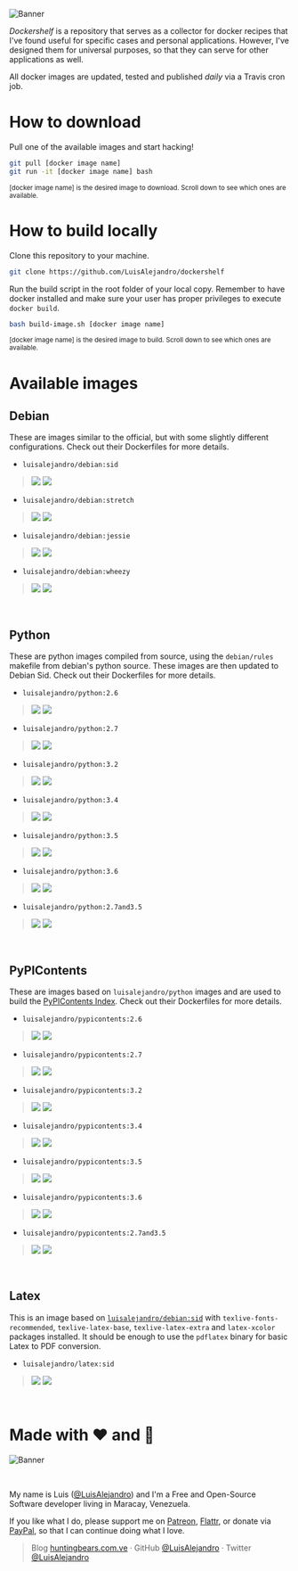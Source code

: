 ![Banner](https://gitcdn.xyz/repo/LuisAlejandro/dockershelf/master/banner.svg)

*Dockershelf* is a repository that serves as a collector for docker recipes that I've found useful for specific cases and personal applications. However, I've designed them for universal purposes, so that they can serve for other applications as well.

All docker images are updated, tested and published *daily* via a Travis cron job.

# How to download

Pull one of the available images and start hacking!

```bash
git pull [docker image name]
git run -it [docker image name] bash
```
<sup>[docker image name] is the desired image to download. Scroll down to see which ones are available.</sup>

# How to build locally

Clone this repository to your machine.

```bash
git clone https://github.com/LuisAlejandro/dockershelf
```

Run the build script in the root folder of your local copy. Remember to have docker installed and make sure your user has proper privileges to execute `docker build`.

```bash
bash build-image.sh [docker image name]
```

<sup>[docker image name] is the desired image to build. Scroll down to see which ones are available.</sup>

# Available images

## Debian

These are images similar to the official, but with some slightly different configurations. Check out their Dockerfiles for more details.

* `luisalejandro/debian:sid`

> [![](https://img.shields.io/badge/Dockerfile-debian:sid-yellow.svg)](https://github.com/LuisAlejandro/dockershelf/blob/master/debian/sid/Dockerfile) [![](https://images.microbadger.com/badges/image/luisalejandro/debian:sid.svg)](https://microbadger.com/images/luisalejandro/debian:sid)

* `luisalejandro/debian:stretch`

> [![](https://img.shields.io/badge/Dockerfile-debian:stretch-yellow.svg)](https://github.com/LuisAlejandro/dockershelf/blob/master/debian/stretch/Dockerfile) [![](https://images.microbadger.com/badges/image/luisalejandro/debian:stretch.svg)](https://microbadger.com/images/luisalejandro/debian:stretch)

* `luisalejandro/debian:jessie`

> [![](https://img.shields.io/badge/Dockerfile-debian:jessie-yellow.svg)](https://github.com/LuisAlejandro/dockershelf/blob/master/debian/jessie/Dockerfile) [![](https://images.microbadger.com/badges/image/luisalejandro/debian:jessie.svg)](https://microbadger.com/images/luisalejandro/debian:jessie)

* `luisalejandro/debian:wheezy`

> [![](https://img.shields.io/badge/Dockerfile-debian:wheezy-yellow.svg)](https://github.com/LuisAlejandro/dockershelf/blob/master/debian/wheezy/Dockerfile) [![](https://images.microbadger.com/badges/image/luisalejandro/debian:wheezy.svg)](https://microbadger.com/images/luisalejandro/debian:wheezy)

&nbsp;

## Python

These are python images compiled from source, using the `debian/rules` makefile from debian's python source. These images are then updated to Debian Sid. Check out their Dockerfiles for more details.

* `luisalejandro/python:2.6`

> [![](https://img.shields.io/badge/Dockerfile-python:2.6-yellow.svg)](https://github.com/LuisAlejandro/dockershelf/blob/master/python/2.6/Dockerfile) [![](https://images.microbadger.com/badges/image/luisalejandro/python:2.6.svg)](https://microbadger.com/images/luisalejandro/python:2.6)

* `luisalejandro/python:2.7`

> [![](https://img.shields.io/badge/Dockerfile-python:2.7-yellow.svg)](https://github.com/LuisAlejandro/dockershelf/blob/master/python/2.7/Dockerfile) [![](https://images.microbadger.com/badges/image/luisalejandro/python:2.7.svg)](https://microbadger.com/images/luisalejandro/python:2.7)

* `luisalejandro/python:3.2`

> [![](https://img.shields.io/badge/Dockerfile-python:3.2-yellow.svg)](https://github.com/LuisAlejandro/dockershelf/blob/master/python/3.2/Dockerfile) [![](https://images.microbadger.com/badges/image/luisalejandro/python:3.2.svg)](https://microbadger.com/images/luisalejandro/python:3.2)

* `luisalejandro/python:3.4`

> [![](https://img.shields.io/badge/Dockerfile-python:3.4-yellow.svg)](https://github.com/LuisAlejandro/dockershelf/blob/master/python/3.4/Dockerfile) [![](https://images.microbadger.com/badges/image/luisalejandro/python:3.4.svg)](https://microbadger.com/images/luisalejandro/python:3.4)

* `luisalejandro/python:3.5`

> [![](https://img.shields.io/badge/Dockerfile-python:3.5-yellow.svg)](https://github.com/LuisAlejandro/dockershelf/blob/master/python/3.5/Dockerfile) [![](https://images.microbadger.com/badges/image/luisalejandro/python:3.5.svg)](https://microbadger.com/images/luisalejandro/python:3.5)

* `luisalejandro/python:3.6`

> [![](https://img.shields.io/badge/Dockerfile-python:3.6-yellow.svg)](https://github.com/LuisAlejandro/dockershelf/blob/master/python/3.6/Dockerfile) [![](https://images.microbadger.com/badges/image/luisalejandro/python:3.6.svg)](https://microbadger.com/images/luisalejandro/python:3.6)

* `luisalejandro/python:2.7and3.5`

> [![](https://img.shields.io/badge/Dockerfile-python:2.7and3.5-yellow.svg)](https://github.com/LuisAlejandro/dockershelf/blob/master/python/2.7and3.5/Dockerfile) [![](https://images.microbadger.com/badges/image/luisalejandro/python:2.7and3.5.svg)](https://microbadger.com/images/luisalejandro/python:2.7and3.5)

&nbsp;

## PyPIContents

These are images based on `luisalejandro/python` images and are used to build the [PyPIContents Index](https://github.com/LuisAlejandro/pypicontents). Check out their Dockerfiles for more details.

* `luisalejandro/pypicontents:2.6`

> [![](https://img.shields.io/badge/Dockerfile-pypicontents:2.6-yellow.svg)](https://github.com/LuisAlejandro/dockershelf/blob/master/pypicontents/2.6/Dockerfile) [![](https://images.microbadger.com/badges/image/luisalejandro/pypicontents:2.6.svg)](https://microbadger.com/images/luisalejandro/pypicontents:2.6)

* `luisalejandro/pypicontents:2.7`

> [![](https://img.shields.io/badge/Dockerfile-pypicontents:2.7-yellow.svg)](https://github.com/LuisAlejandro/dockershelf/blob/master/pypicontents/2.7/Dockerfile) [![](https://images.microbadger.com/badges/image/luisalejandro/pypicontents:2.7.svg)](https://microbadger.com/images/luisalejandro/pypicontents:2.7)

* `luisalejandro/pypicontents:3.2`

> [![](https://img.shields.io/badge/Dockerfile-pypicontents:3.2-yellow.svg)](https://github.com/LuisAlejandro/dockershelf/blob/master/pypicontents/3.2/Dockerfile) [![](https://images.microbadger.com/badges/image/luisalejandro/pypicontents:3.2.svg)](https://microbadger.com/images/luisalejandro/pypicontents:3.2)

* `luisalejandro/pypicontents:3.4`

> [![](https://img.shields.io/badge/Dockerfile-pypicontents:3.4-yellow.svg)](https://github.com/LuisAlejandro/dockershelf/blob/master/pypicontents/3.4/Dockerfile) [![](https://images.microbadger.com/badges/image/luisalejandro/pypicontents:3.4.svg)](https://microbadger.com/images/luisalejandro/pypicontents:3.4)

* `luisalejandro/pypicontents:3.5`

> [![](https://img.shields.io/badge/Dockerfile-pypicontents:3.5-yellow.svg)](https://github.com/LuisAlejandro/dockershelf/blob/master/pypicontents/3.5/Dockerfile) [![](https://images.microbadger.com/badges/image/luisalejandro/pypicontents:3.5.svg)](https://microbadger.com/images/luisalejandro/pypicontents:3.5)

* `luisalejandro/pypicontents:3.6`

> [![](https://img.shields.io/badge/Dockerfile-pypicontents:3.6-yellow.svg)](https://github.com/LuisAlejandro/dockershelf/blob/master/pypicontents/3.6/Dockerfile) [![](https://images.microbadger.com/badges/image/luisalejandro/pypicontents:3.6.svg)](https://microbadger.com/images/luisalejandro/pypicontents:3.6)

* `luisalejandro/pypicontents:2.7and3.5`

> [![](https://img.shields.io/badge/Dockerfile-pypicontents:2.7and3.5-yellow.svg)](https://github.com/LuisAlejandro/dockershelf/blob/master/pypicontents/2.7and3.5/Dockerfile) [![](https://images.microbadger.com/badges/image/luisalejandro/pypicontents:2.7and3.5.svg)](https://microbadger.com/images/luisalejandro/pypicontents:2.7and3.5)

&nbsp;

## Latex

This is an image based on [`luisalejandro/debian:sid`](https://microbadger.com/images/luisalejandro/debian:sid) with `texlive-fonts-recommended`, `texlive-latex-base`, `texlive-latex-extra` and `latex-xcolor` packages installed. It should be enough to use the `pdflatex` binary for basic Latex to PDF conversion.


* `luisalejandro/latex:sid`

> [![](https://img.shields.io/badge/Dockerfile-latex:sid-yellow.svg)](https://github.com/LuisAlejandro/dockershelf/blob/master/latex/sid/Dockerfile) [![](https://images.microbadger.com/badges/image/luisalejandro/latex:sid.svg)](https://microbadger.com/images/luisalejandro/latex:sid)

&nbsp;

# Made with :heart: and :hamburger:

![Banner](http://huntingbears.com.ve/static/img/site/banner.svg)

&nbsp;

My name is Luis ([@LuisAlejandro](https://github.com/LuisAlejandro)) and I'm a Free and Open-Source Software developer living in Maracay, Venezuela.

If you like what I do, please support me on [Patreon](https://www.patreon.com/luisalejandro),  [Flattr](https://flattr.com/profile/luisalejandro), or donate via [PayPal](https://www.paypal.com/cgi-bin/webscr?cmd=_s-xclick&hosted_button_id=B8LPXHQY8QE8Y), so that I can continue doing what I love.

> Blog [huntingbears.com.ve](http://huntingbears.com.ve) · GitHub [@LuisAlejandro](https://github.com/LuisAlejandro) · Twitter [@LuisAlejandro](https://twitter.com/LuisAlejandro)

&nbsp;
